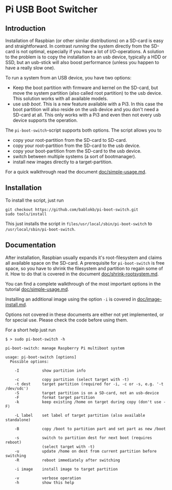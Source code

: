 Pi USB Boot Switcher
====================

Introduction
------------

Installation of Raspbian (or other similar distributions) on a SD-card
is easy and straightforward. In contrast *running* the system directly
from the SD-card is not optimal, especially if you have a lot of
I/O-operations. A solution to the problem is to copy the installation
to an usb device, typically a HDD or SSD, but an usb-stick will also
boost performance (unless you happen to have a really slow one).

To run a system from an USB device, you have two options:

  - Keep the boot partition with firmware and kernel on the SD-card,
    but move the system partition (also called root partition) to the
    usb device. This solution works with all available models.
  - use *usb boot*. This is a new feature available with a Pi3. In this
    case the boot partition will also reside on the usb device and you
    don't need a SD-card at all. This only works with a Pi3 and even
    then not every usb device supports the operation.

The `pi-boot-switch`-script supports both options. The script allows you
to

  - copy your root-partition from the SD-card to SD-card.
  - copy your root-partition from the SD-card to the usb device.
  - copy your boot-partition from the SD-card to the usb device.
  - switch between multiple systems (a sort of bootmanager).
  - install new images directly to a target-partition.

For a quick walkthrough read the document
[doc/simple-usage.md](./doc/simple-usage.md "simple usage").


Installation
------------

To install the script, just run

    git checkout https://github.com/bablokb/pi-boot-switch.git
    sudo tools/install

This just installs the script in `files/usr/local/sbin/pi-boot-switch` to
`/usr/local/sbin/pi-boot-switch`.


Documentation
-------------

After installation, Raspbian usually expands it's root-filesystem and
claims all available space on the SD-card. A prerequisite for
`pi-boot-switch` is free space, so you have to shrink the filesystem
and partition to regain some of it. How to do that is covered in the
document
[doc/shrink-rootsystem.md](./doc/shrink-rootsystem.md "Shrinking the root-filesystem").

You can find a complete walkthrough of the most important options in the
tutorial [doc/simple-usage.md](./doc/simple-usage.md "simple usage").

Installing an additional image using the option `-i` is covered in
[doc/image-install.md](./doc/image-install.md "image installation").

Options not covered in these documents are either not yet implemented,
or for special use. Please check the code before using them.

For a short help just run

    $ > sudo pi-boot-switch -h

    pi-boot-switch: manage Raspberry Pi multiboot system
      
    usage: pi-boot-switch [options]
      Possible options:
    
        -I          show partition info
    
        -c          copy partition (select target with -t)
        -t dest     target partition (required for -i, -c or -s, e.g. '-t /dev/sdc')
        -S          target partition is on a SD-card, not an usb-device
        -F          format target partition
        -k          keep existing /home on target during copy (don't use -F)

        -L label    set label of target partition (also available standalone)
    
        -B          copy /boot to partition part and set part as new /boot
    
        -s          switch to partition dest for next boot (requires reboot)
                    (select target with -t)
        -u          update /home on dest from current partition before switching
        -R          reboot immediately after switching
    
        -i image    install image to target partition
    
        -v          verbose operation
        -h          show this help
